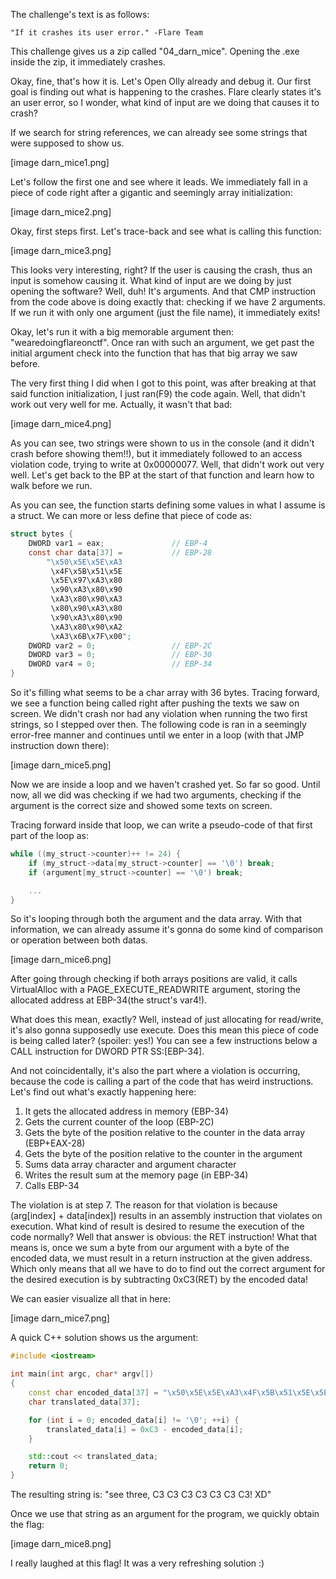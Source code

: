 The challenge's text is as follows:
```
"If it crashes its user error." -Flare Team
```

This challenge gives us a zip called "04_darn_mice".
Opening the .exe inside the zip, it immediately crashes.

Okay, fine, that's how it is. Let's Open Olly already and debug it. Our first goal is finding out what is happening to the crashes. Flare clearly states it's an user error, so I wonder, what kind of input are we doing that causes it to crash?

If we search for string references, we can already see some strings that were supposed to show us.

[image darn_mice1.png]

Let's follow the first one and see where it leads.
We immediately fall in a piece of code right after a gigantic and seemingly array initialization:

[image darn_mice2.png]

Okay, first steps first. Let's trace-back and see what is calling this function:

[image darn_mice3.png]

This looks very interesting, right? If the user is causing the crash, thus an input is somehow causing it. What kind of input are we doing by just opening the software? Well, duh! It's arguments.
And that CMP instruction from the code above is doing exactly that: checking if we have 2 arguments. If we run it with only one argument (just the file name), it immediately exits!

Okay, let's run it with a big memorable argument then: "wearedoingflareonctf".
Once ran with such an argument, we get past the initial argument check into the function that has that big array we saw before.

The very first thing I did when I got to this point, was after breaking at that said function initialization, I just ran(F9) the code again.
Well, that didn't work out very well for me.
Actually, it wasn't that bad:

[image darn_mice4.png]

As you can see, two strings were shown to us in the console (and it didn't crash before showing them!!), but it immediately followed to an access violation code, trying to write at 0x00000077.
Well, that didn't work out very well. Let's get back to the BP at the start of that function and learn how to walk before we run.

As you can see, the function starts defining some values in what I assume is a struct.
We can more or less define that piece of code as:
```C
struct bytes {
	DWORD var1 = eax; 				// EBP-4
	const char data[37] = 			// EBP-28
		"\x50\x5E\x5E\xA3
		 \x4F\x5B\x51\x5E
		 \x5E\x97\xA3\x80
		 \x90\xA3\x80\x90
		 \xA3\x80\x90\xA3
		 \x80\x90\xA3\x80
		 \x90\xA3\x80\x90
		 \xA3\x80\x90\xA2
		 \xA3\x6B\x7F\x00";
	DWORD var2 = 0; 				// EBP-2C
	DWORD var3 = 0;					// EBP-30
	DWORD var4 = 0;					// EBP-34
}
```

So it's filling what seems to be a char array with 36 bytes.
Tracing forward, we see a function being called right after pushing the texts we saw on screen. We didn't crash nor had any violation when running the two first strings, so I stepped over then.
The following code is ran in a seemingly error-free manner and continues until we enter in a loop (with that JMP instruction down there):

[image darn_mice5.png]

Now we are inside a loop and we haven't crashed yet. So far so good.
Until now, all we did was checking if we had two arguments, checking if the argument is the correct size and showed some texts on screen.

Tracing forward inside that loop, we can write a pseudo-code of that first part of the loop as:
```C
while ((my_struct->counter)++ != 24) {
	if (my_struct->data[my_struct->counter] == '\0') break;
	if (argument[my_struct->counter] == '\0') break;

	...
}
```
So it's looping through both the argument and the data array. With that information, we can already assume it's gonna do some kind of comparison or operation between both datas.

[image darn_mice6.png]

After going through checking if both arrays positions are valid, it calls VirtualAlloc with a PAGE_EXECUTE_READWRITE argument, storing the allocated address at EBP-34(the struct's var4!).

What does this mean, exactly?
Well, instead of just allocating for read/write, it's also gonna supposedly use execute. Does this mean this piece of code is being called later? (spoiler: yes!)
You can see a few instructions below a CALL instruction for DWORD PTR SS:[EBP-34].

And not coincidentally, it's also the part where a violation is occurring, because the code is calling a part of the code that has weird instructions. Let's find out what's exactly happening here:
1. It gets the allocated address in memory (EBP-34)
2. Gets the current counter of the loop (EBP-2C)
3. Gets the byte of the position relative to the counter in the data array (EBP+EAX-28)
4. Gets the byte of the position relative to the counter in the argument
5. Sums data array character and argument character
6. Writes the result sum at the memory page (in EBP-34)
7. Calls EBP-34

The violation is at step 7. The reason for that violation is because (arg[index] + data[index]) results in an assembly instruction that violates on execution. What kind of result is desired to resume the execution of the code normally?
Well that answer is obvious: the RET instruction!
What that means is, once we sum a byte from our argument with a byte of the encoded data, we must result in a return instruction at the given address. Which only means that all we have to do to find out the correct argument for the desired execution is by subtracting 0xC3(RET) by the encoded data!

We can easier visualize all that in here:

[image darn_mice7.png]

A quick C++ solution shows us the argument:
```C++
#include <iostream>

int main(int argc, char* argv[]) 
{
    const char encoded_data[37] = "\x50\x5E\x5E\xA3\x4F\x5B\x51\x5E\x5E\x97\xA3\x80\x90\xA3\x80\x90\xA3\x80\x90\xA3\x80\x90\xA3\x80\x90\xA3\x80\x90\xA3\x80\x90\xA2\xA3\x6B\x7F\x00";
    char translated_data[37];

    for (int i = 0; encoded_data[i] != '\0'; ++i) {
        translated_data[i] = 0xC3 - encoded_data[i];
    }

    std::cout << translated_data;
    return 0;
}
```
The resulting string is: "see three, C3 C3 C3 C3 C3 C3 C3! XD"

Once we use that string as an argument for the program, we quickly obtain the flag:

[image darn_mice8.png]

I really laughed at this flag! It was a very refreshing solution :)